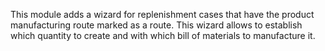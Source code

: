 This module adds a wizard for replenishment cases that have the product
manufacturing route marked as a route. This wizard allows to establish
which quantity to create and with which bill of materials to manufacture
it.

